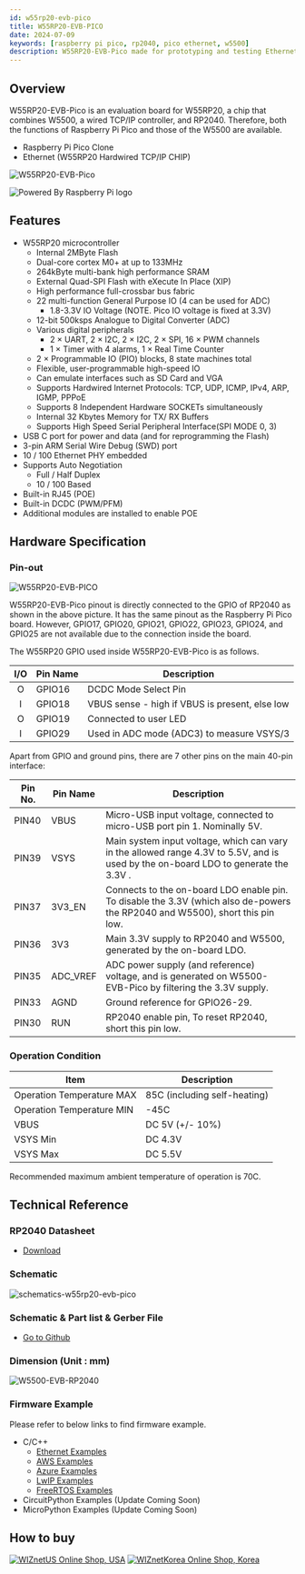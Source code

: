 ```yaml
---
id: w55rp20-evb-pico
title: W55RP20-EVB-PICO
date: 2024-07-09
keywords: [raspberry pi pico, rp2040, pico ethernet, w5500]
description: W55RP20-EVB-Pico made for prototyping and testing Ethernet capabilities on Pico
---
```


## Overview

W55RP20-EVB-Pico is an evaluation board for W55RP20, a chip that combines W5500, a wired TCP/IP controller, and RP2040.
Therefore, both the functions of Raspberry Pi Pico and those of the W5500 are available.

- Raspberry Pi Pico Clone
- Ethernet (W55RP20 Hardwired TCP/IP CHIP)

![W55RP20-EVB-Pico](/img/products/w55rp20-evb-pico/w55rp20-evb-pico-docs.png)

![Powered By Raspberry Pi logo](/img/pbp-logo-small.jpg)

## Features

- W55RP20 microcontroller
  - Internal 2MByte Flash
  - Dual-core cortex M0+ at up to 133MHz
  - 264kByte multi-bank high performance SRAM
  - External Quad-SPI Flash with eXecute In Place (XIP)
  - High performance full-crossbar bus fabric
  - 22 multi-function General Purpose IO (4 can be used for ADC)
    - 1.8-3.3V IO Voltage (NOTE. Pico IO voltage is fixed at 3.3V)
  - 12-bit 500ksps Analogue to Digital Converter (ADC)
  - Various digital peripherals
    - 2 × UART, 2 × I2C, 2 × I2C, 2 × SPI, 16 × PWM channels
    - 1 × Timer with 4 alarms, 1 × Real Time Counter
  - 2 × Programmable IO (PIO) blocks, 8 state machines total
  - Flexible, user-programmable high-speed IO
  - Can emulate interfaces such as SD Card and VGA
  - Supports Hardwired Internet Protocols: TCP, UDP, ICMP, IPv4, ARP, IGMP, PPPoE
  - Supports 8 Independent Hardware SOCKETs simultaneously
  - Internal 32 Kbytes Memory for TX/ RX Buffers
  - Supports High Speed Serial Peripheral Interface(SPI MODE 0, 3)
- USB C port for power and data (and for reprogramming the Flash)
- 3-pin ARM Serial Wire Debug (SWD) port
- 10 / 100 Ethernet PHY embedded
- Supports Auto Negotiation
  - Full / Half Duplex
  - 10 / 100 Based
- Built-in RJ45 (POE)
- Built-in DCDC (PWM/PFM)
- Additional modules are installed to enable POE

## Hardware Specification

### Pin-out

![W55RP20-EVB-PICO](/img/products/w55rp20-evb-pico/w55rp20-evb-pico-pinout.png)

W55RP20-EVB-Pico pinout is directly connected to the GPIO of RP2040 as shown in the above picture. It has the same pinout as the Raspberry Pi Pico board. However, GPIO17, GPIO20, GPIO21, GPIO22, GPIO23, GPIO24, and GPIO25 are not available due to the connection inside the board.

The W55RP20 GPIO used inside W55RP20-EVB-Pico is as follows.

| I/O  | Pin Name | Description                                    |
| :--: | -------- | ---------------------------------------------- |
|  O   | GPIO16   | DCDC Mode Select Pin                           |
|  I   | GPIO18   | VBUS sense - high if VBUS is present, else low |
|  O   | GPIO19   | Connected to user LED                          |
|  I   | GPIO29   | Used in ADC mode (ADC3) to measure VSYS/3      |


Apart from GPIO and ground pins, there are 7 other pins on the main 40-pin interface:

| Pin No. | Pin Name | Description                                                  |
| ------- | -------- | ------------------------------------------------------------ |
| PIN40   | VBUS     | Micro-USB input voltage, connected to micro-USB port pin 1. Nominally 5V. |
| PIN39   | VSYS     | Main system input voltage, which can vary in the allowed range 4.3V to 5.5V, and is used by the on-board LDO to generate the 3.3V . |
| PIN37   | 3V3_EN   | Connects to the on-board LDO enable pin. To disable the 3.3V (which also de-powers the RP2040 and W5500), short this pin low. |
| PIN36   | 3V3      | Main 3.3V supply to RP2040  and W5500, generated by the on-board LDO. |
| PIN35   | ADC_VREF | ADC power supply (and reference) voltage, and is generated on W5500-EVB-Pico by filtering the 3.3V supply. |
| PIN33   | AGND     | Ground reference for GPIO26-29.                              |
| PIN30   | RUN      | RP2040 enable pin, To reset RP2040, short this pin low.      |

### Operation Condition

| Item                      | Description                  |
| ------------------------- | ---------------------------- |
| Operation Temperature MAX | 85C (including self-heating) |
| Operation Temperature MIN | -45C                         |
| VBUS                      | DC 5V (+/- 10%)              |
| VSYS Min                  | DC 4.3V                      |
| VSYS Max                  | DC 5.5V                      |

Recommended maximum ambient temperature of operation is 70C.

## Technical Reference

### RP2040 Datasheet

- <a href="https://datasheets.raspberrypi.org/rp2040/rp2040-datasheet.pdf" target="_blank">Download</a>

### Schematic

![schematics-w55rp20-evb-pico](/img/products/w55rp20-evb-pico/schematics-w55rp20-evb-pico.png)

### Schematic & Part list & Gerber File

- [Go to Github](https://github.com/Wiznet/Hardware-Files-of-WIZnet/tree/master/02_iEthernet/W5500)

### Dimension (Unit : mm)

![W5500-EVB-RP2040](/img/products/w55rp20-evb-pico/w55rp20-evb-pico-dimension.png)

### Firmware Example
Please refer to below links to find firmware example.

- C/C++
  - [Ethernet Examples](https://github.com/WIZnet-ioNIC/WIZnet-PICO-C)
  - [AWS Examples](https://github.com/WIZnet-ioNIC/WIZnet-PICO-AWS-C)
  - [Azure Examples](https://github.com/WIZnet-ioNIC/WIZnet-PICO-AZURE-C)
  - [LwIP Examples](https://github.com/WIZnet-ioNIC/WIZnet-PICO-LWIP-C)
  - [FreeRTOS Examples](https://github.com/WIZnet-ioNIC/WIZnet-PICO-FREERTOS-C)
- CircuitPython Examples (Update Coming Soon)
- MicroPython Examples (Update Coming Soon)

## How to buy

[![WIZnetUS Online Shop, USA](/img/products/w5500-evb-pico/icons/dollar.png)](https://eshop.wiznet.io/shop/module/w55rp20-evb-pico/)
[![WIZnetKorea Online Shop, Korea](/img/products/w5500-evb-pico/icons/won.png)](https://wiznetshop.io/product/detail.html?product_no=1094&cate_no=55&display_group=1)

